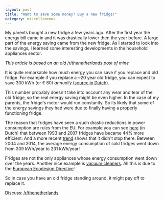 ```yaml
---
layout: post
title: "Want to save some money? Buy a new fridge!"
category: miscellaneous
---
```


My parents bought a new fridge a few years ago. After the first year the energy bill came in and it was drastically lower then the year before. A large part of the energy saving came from the new fridge. As I started to look into the savings, I learned some interesting developments in the household appliances sector. 

_This article is based on an old [/r/thenetherlands](https://www.reddit.com/r/thenetherlands/comments/dk1k0s/energie_besparen_koop_een_nieuwe_koelkast/) post of mine_

It is quite remarkable how much energy you can save if you replace and old fridge. For example if you replace a ~20 year old fridge, you can expect to save 300 kWh (or € 60) _annually_ ([source in Dutch](https://www.milieucentraal.nl/energie-besparen/apparaten-en-verlichting/huishoudelijke-apparaten/koelkasten-en-vriezers/)). 

This number probably doesn't take into account any wear and tear of the old fridge, so the real energy saving might be even higher. In the case of my parents, the fridge's motor would run constantly. So its likely that some of the energy savings they had were due to finally having a properly functioning fridge.

The reason that fridges have seen a such drastic reductions in power consumption are rules from the EU. For example you can see [here](https://www.milieucentraal.nl/energie-besparen/apparaten-en-verlichting/huishoudelijke-apparaten/koelkasten-en-vriezers/) (in Dutch) that between 1993 and 2007 fridges have became 44% more efficient. And a more recent [trend](https://storage.topten.eu/source/files/WhiteGoods_in_Europe_June15.pdf#page11) shows that it didn't stop there. Between 2004 and 2014, the average energy consumption of sold fridges went down from 309 kWh/year to 231 kWh/year! 

Fridges are not the only appliances whose energy consumption went down over the years. Another nice example is [vacuum cleaners](https://decorrespondent.nl/9487/de-europese-unie-bepaalt-hoe-jij-zuigt-en-dat-is-maar-goed-ook/3369816619609-9d9477b9). All this is due to the [European Ecodesign Directive](https://ec.europa.eu/growth/industry/sustainability/product-policy-and-ecodesign_en)!

So in case you have an old fridge standing around, it might pay off to replace it.

Discuss: [/r/thenetherlands](https://www.reddit.com/r/thenetherlands/comments/dk1k0s/energie_besparen_koop_een_nieuwe_koelkast/)
